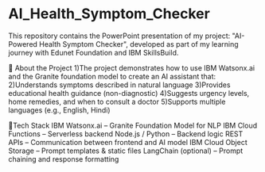 # AI_Health_Symptom_Checker

This repository contains the PowerPoint presentation of my project:
"AI-Powered Health Symptom Checker", developed as part of my learning journey with Edunet Foundation and IBM SkillsBuild.

📄 About the Project
1)The project demonstrates how to use IBM Watsonx.ai and the Granite foundation model to create an AI assistant that:
2)Understands symptoms described in natural language
3)Provides educational health guidance (non-diagnostic)
4)Suggests urgency levels, home remedies, and when to consult a doctor
5)Supports multiple languages (e.g., English, Hindi)

🧩Tech Stack
IBM Watsonx.ai – Granite Foundation Model for NLP
IBM Cloud Functions – Serverless backend
Node.js / Python – Backend logic
REST APIs – Communication between frontend and AI model
IBM Cloud Object Storage – Prompt templates & static files
LangChain (optional) – Prompt chaining and response formatting


